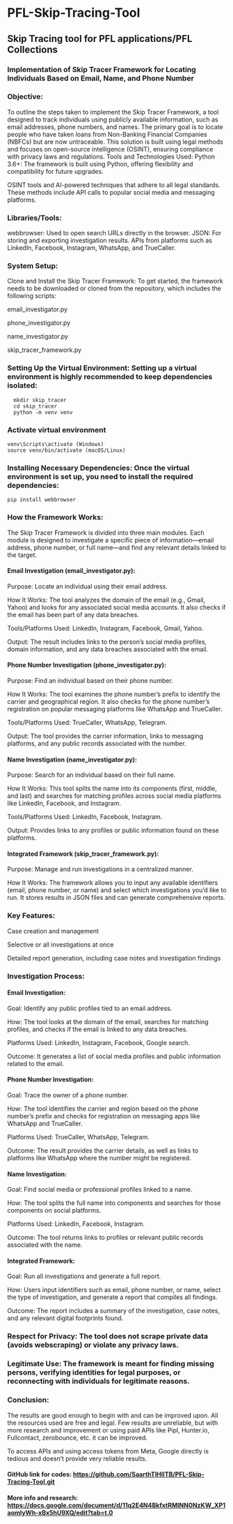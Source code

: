 # PFL-Skip-Tracing-Tool

## Skip Tracing tool for PFL applications/PFL Collections
### Implementation of Skip Tracer Framework for Locating Individuals Based on Email, Name, and Phone Number
### Objective:
To outline the steps taken to implement the Skip Tracer Framework, a tool designed to track individuals using publicly available information, such as email addresses, phone numbers, and names. The primary goal is to locate people who have taken loans from Non-Banking Financial Companies (NBFCs) but are now untraceable. This solution is built using legal methods and focuses on open-source intelligence (OSINT), ensuring compliance with privacy laws and regulations.
Tools and Technologies Used:
Python 3.6+: The framework is built using Python, offering flexibility and compatibility for future upgrades.

OSINT tools and AI-powered techniques that adhere to all legal standards. These methods include API calls to popular social media and messaging platforms.

### Libraries/Tools:
webbrowser: Used to open search URLs directly in the browser.
JSON: For storing and exporting investigation results.
APIs from platforms such as LinkedIn, Facebook, Instagram, WhatsApp, and TrueCaller.

### System Setup:
Clone and Install the Skip Tracer Framework: To get started, the framework needs to be downloaded or cloned from the repository, which includes the following scripts:

email_investigator.py

phone_investigator.py

name_investigator.py

skip_tracer_framework.py

### Setting Up the Virtual Environment: Setting up a virtual environment is highly recommended to keep dependencies isolated:
~~~
  mkdir skip_tracer
  cd skip_tracer
  python -m venv venv  
~~~
### Activate virtual environment
~~~
venv\Scripts\activate (Windows)
source venv/bin/activate (macOS/Linux)
~~~
### Installing Necessary Dependencies: Once the virtual environment is set up, you need to install the required dependencies:
~~~
pip install webbrowser
~~~

### How the Framework Works:
The Skip Tracer Framework is divided into three main modules. Each module is designed to investigate a specific piece of information—email address, phone number, or full name—and find any relevant details linked to the target.
#### Email Investigation (email_investigator.py):

Purpose: Locate an individual using their email address.

How It Works: The tool analyzes the domain of the email (e.g., Gmail, Yahoo) and looks for any associated social media accounts. It also checks if the email has been part of any data breaches.

Tools/Platforms Used: LinkedIn, Instagram, Facebook, Gmail, Yahoo.

Output: The result includes links to the person’s social media profiles, domain information, and any data breaches associated with the email.

#### Phone Number Investigation (phone_investigator.py):

Purpose: Find an individual based on their phone number.

How It Works: The tool examines the phone number’s prefix to identify the carrier and geographical region. It also checks for the phone number’s registration on popular messaging platforms like WhatsApp and TrueCaller.

Tools/Platforms Used: TrueCaller, WhatsApp, Telegram.

Output: The tool provides the carrier information, links to messaging platforms, and any public records associated with the number.

#### Name Investigation (name_investigator.py):

Purpose: Search for an individual based on their full name.

How It Works: This tool splits the name into its components (first, middle, and last) and searches for matching profiles across social media platforms like LinkedIn, Facebook, and Instagram.

Tools/Platforms Used: LinkedIn, Facebook, Instagram.

Output: Provides links to any profiles or public information found on these platforms.

#### Integrated Framework (skip_tracer_framework.py):

Purpose: Manage and run investigations in a centralized manner.

How It Works: The framework allows you to input any available identifiers (email, phone number, or name) and select which investigations you’d like to run. It stores results in JSON files and can generate comprehensive reports.

### Key Features:

Case creation and management

Selective or all investigations at once

Detailed report generation, including case notes and investigation findings

### Investigation Process:
#### Email Investigation:

Goal: Identify any public profiles tied to an email address.

How: The tool looks at the domain of the email, searches for matching profiles, and checks if the email is linked to any data breaches.

Platforms Used: LinkedIn, Instagram, Facebook, Google search.

Outcome: It generates a list of social media profiles and public information related to the email.

#### Phone Number Investigation:

Goal: Trace the owner of a phone number.

How: The tool identifies the carrier and region based on the phone number’s prefix and checks for registration on messaging apps like WhatsApp and TrueCaller.

Platforms Used: TrueCaller, WhatsApp, Telegram.

Outcome: The result provides the carrier details, as well as links to platforms like WhatsApp where the number might be registered.

#### Name Investigation:

Goal: Find social media or professional profiles linked to a name.

How: The tool splits the full name into components and searches for those components on social platforms.

Platforms Used: LinkedIn, Facebook, Instagram.

Outcome: The tool returns links to profiles or relevant public records associated with the name.

#### Integrated Framework:

Goal: Run all investigations and generate a full report.

How: Users input identifiers such as email, phone number, or name, select the type of investigation, and generate a report that compiles all findings.

Outcome: The report includes a summary of the investigation, case notes, and any relevant digital footprints found.

### Respect for Privacy: The tool does not scrape private data (avoids webscraping) or violate any privacy laws.

### Legitimate Use: The framework is meant for finding missing persons, verifying identities for legal purposes, or reconnecting with individuals for legitimate reasons.

### Conclusion:
The results are good enough to begin with and can be improved upon. All the resources used are free and legal. Few results are unreliable, but with more research and improvement or using paid APIs like Pipl, Hunter.io, Fullcontact, zerobounce, etc. it can be improved.

To access APIs and using access tokens from Meta, Google directly is tedious and doesn’t provide very reliable results.

#### GitHub link for codes: https://github.com/SaarthTIHIITB/PFL-Skip-Tracing-Tool.git
#### More info and research: https://docs.google.com/document/d/11q2E4N4BkfxtRMINN0NzKW_XP1aomlyWh-xBx5hU9XQ/edit?tab=t.0
